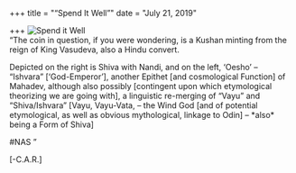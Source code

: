 +++
title = "“Spend It Well”"
date = "July 21, 2019"

+++
![Spend it
Well](https://aryaakasha.files.wordpress.com/2019/07/spend-it-well.png?w=676)  
“The coin in question, if you were wondering, is a Kushan minting from
the reign of King Vasudeva, also a Hindu convert.

Depicted on the right is Shiva with Nandi, and on the left, ‘Oesho’ –
“Ishvara” \[‘God-Emperor’\], another Epithet \[and cosmological
Function\] of Mahadev, although also possibly \[contingent upon which
etymological theorizing we are going with\], a linguistic re-merging of
“Vayu” and “Shiva/Ishvara” \[Vayu, Vayu-Vata, – the Wind God \[and of
potential etymological, as well as obvious mythological, linkage to
Odin\] – \*also\* being a Form of Shiva\]

#NAS ”

\[-C.A.R.\]
